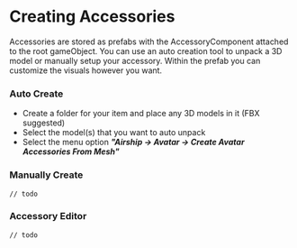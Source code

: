 # Creating Accessories

Accessories are stored as prefabs with the AccessoryComponent attached to the root gameObject. You can use an auto creation tool to unpack a 3D model or manually setup your accessory. Within the prefab you can customize the visuals however you want.&#x20;

### Auto Create

* Create a folder for your item and place any 3D models in it (FBX suggested)
* Select the model(s) that you want to auto unpack
* Select the menu option _**"Airship -> Avatar -> Create Avatar Accessories From Mesh"**_

### Manually Create

`// todo`

### Accessory Editor

`// todo`
